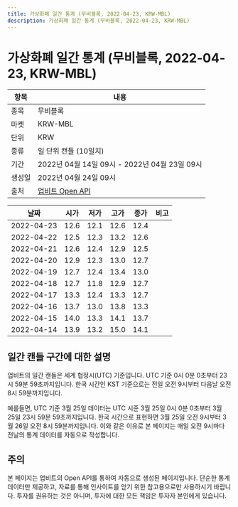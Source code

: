 ```yaml
---
title: 가상화폐 일간 통계 (무비블록, 2022-04-23, KRW-MBL)
description: 가상화폐 일간 통계 (무비블록, 2022-04-23, KRW-MBL)
---
```



가상화폐 일간 통계 (무비블록, 2022-04-23, KRW-MBL)
===

|항목|내용|
|--|--|
|종목|무비블록|
|마켓|KRW-MBL|
|단위|KRW|
|종류|일 단위 캔들 (10일치)|
|기간|2022년 04월 14일 09시 - 2022년 04월 23일 09시|
|생성일|2022년 04월 24일 09시|
|출처|[업비트 Open API](https://docs.upbit.com)|


|날짜|시가|저가|고가|종가|비고|
|--|--|--|--|--|--|
|2022-04-23|12.6|12.1|12.6|12.4|    |
|2022-04-22|12.5|12.3|13.2|12.6|    |
|2022-04-21|12.6|12.4|12.9|12.5|    |
|2022-04-20|12.9|12.3|13.0|12.7|    |
|2022-04-19|12.7|12.4|13.4|13.0|    |
|2022-04-18|12.7|11.8|12.9|12.7|    |
|2022-04-17|13.3|12.4|13.3|12.7|    |
|2022-04-16|13.7|13.0|13.8|13.3|    |
|2022-04-15|14.0|13.3|14.1|13.7|    |
|2022-04-14|13.9|13.2|15.0|14.1|    |


일간 캔들 구간에 대한 설명
---


업비트의 일간 캔들은 세계 협정시(UTC) 기준입니다. 
UTC 기준 0시 0분 0초부터 23시 59분 59초까지입니다. 
한국 시간인 KST 기준으로는 전일 오전 9시부터 다음날 오전 8시 59분까지입니다. 


예를들면, UTC 기준 3월 25일 데이터는 UTC 시준 3월 25일 0시 0분 0초부터 3월 25일 23시 59분 59초까지입니다. 
한국 시간으로 표현하면 3월 25일 오전 9시부터 3월 26일 오전 8시 59분까지입니다. 
이와 같은 이유로 본 페이지는 매일 오전 9시마다 전날의 통계 데이터를 자동으로 작성합니다. 


주의
---


본 페이지는 업비트의 Open API를 통하여 자동으로 생성된 페이지입니다. 
단순한 통계 데이터만 제공하고, 자료를 통해 인사이트를 얻기 위한 참고용으로만 사용하시기 바랍니다. 
투자를 권유하는 것은 아니며, 투자에 대한 모든 책임은 투자자 본인에게 있습니다. 
